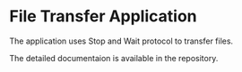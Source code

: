 # File Transfer Application
The application uses Stop and Wait protocol to transfer files.

The detailed documentaion is available in the repository.
